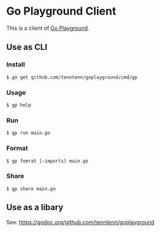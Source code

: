 # Go Playground Client

This is a client of [Go Playground](https://play.golang.org).

## Use as CLI

### Install

```
$ go get github.com/tenntenn/goplayground/cmd/gp
```

### Usage

```
$ gp help
```

### Run

```
$ gp run main.go
```

### Format

```
$ gp fomrat [-imports] main.go
```

### Share

```
$ gp share main.go
```

## Use as a libary

See: https://godoc.org/github.com/tenntenn/goplayground
